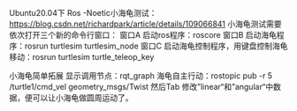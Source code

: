 Ubuntu20.04下 Ros -Noetic小海龟测试：https://blog.csdn.net/richardpark/article/details/109066841
小海龟测试需要依次打开三个新的命令行窗口：
窗口A 启动ros程序：roscore
窗口B 启动海龟程序：rosrun turtlesim turtlesim_node
窗口C 启动海龟控制程序，用键盘控制海龟移动：rosrun turtlesim turtle_teleop_key

小海龟简单拓展
显示调用节点：rqt_graph
海龟自主行动：rostopic pub -r 5 /turtle1/cmd_vel geometry_msgs/Twist 然后Tab 修改”linear“和”angular“中数据，便可以让小海龟做圆周运动了。
